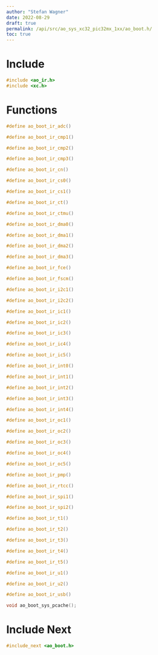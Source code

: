 ```yaml
---
author: "Stefan Wagner"
date: 2022-08-29
draft: true
permalink: /api/src/ao_sys_xc32_pic32mx_1xx/ao_boot.h/
toc: true
---
```


# Include

```c
#include <ao_ir.h>
#include <xc.h>
```

# Functions

```c
#define ao_boot_ir_adc()
```

```c
#define ao_boot_ir_cmp1()
```

```c
#define ao_boot_ir_cmp2()
```

```c
#define ao_boot_ir_cmp3()
```

```c
#define ao_boot_ir_cn()
```

```c
#define ao_boot_ir_cs0()
```

```c
#define ao_boot_ir_cs1()
```

```c
#define ao_boot_ir_ct()
```

```c
#define ao_boot_ir_ctmu()
```

```c
#define ao_boot_ir_dma0()
```

```c
#define ao_boot_ir_dma1()
```

```c
#define ao_boot_ir_dma2()
```

```c
#define ao_boot_ir_dma3()
```

```c
#define ao_boot_ir_fce()
```

```c
#define ao_boot_ir_fscm()
```

```c
#define ao_boot_ir_i2c1()
```

```c
#define ao_boot_ir_i2c2()
```

```c
#define ao_boot_ir_ic1()
```

```c
#define ao_boot_ir_ic2()
```

```c
#define ao_boot_ir_ic3()
```

```c
#define ao_boot_ir_ic4()
```

```c
#define ao_boot_ir_ic5()
```

```c
#define ao_boot_ir_int0()
```

```c
#define ao_boot_ir_int1()
```

```c
#define ao_boot_ir_int2()
```

```c
#define ao_boot_ir_int3()
```

```c
#define ao_boot_ir_int4()
```

```c
#define ao_boot_ir_oc1()
```

```c
#define ao_boot_ir_oc2()
```

```c
#define ao_boot_ir_oc3()
```

```c
#define ao_boot_ir_oc4()
```

```c
#define ao_boot_ir_oc5()
```

```c
#define ao_boot_ir_pmp()
```

```c
#define ao_boot_ir_rtcc()
```

```c
#define ao_boot_ir_spi1()
```

```c
#define ao_boot_ir_spi2()
```

```c
#define ao_boot_ir_t1()
```

```c
#define ao_boot_ir_t2()
```

```c
#define ao_boot_ir_t3()
```

```c
#define ao_boot_ir_t4()
```

```c
#define ao_boot_ir_t5()
```

```c
#define ao_boot_ir_u1()
```

```c
#define ao_boot_ir_u2()
```

```c
#define ao_boot_ir_usb()
```

```c
void ao_boot_sys_pcache();
```

# Include Next

```c
#include_next <ao_boot.h>
```
